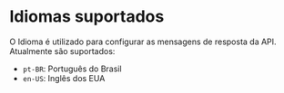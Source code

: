 # Idiomas suportados

O Idioma é utilizado para configurar as mensagens de resposta da API. Atualmente são suportados:

- `pt-BR`: Português do Brasil
- `en-US`: Inglês dos EUA
